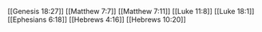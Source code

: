 [[Genesis 18:27]]
[[Matthew 7:7]]
[[Matthew 7:11]]
[[Luke 11:8]]
[[Luke 18:1]]
[[Ephesians 6:18]]
[[Hebrews 4:16]]
[[Hebrews 10:20]]
